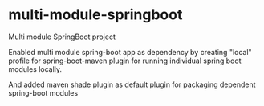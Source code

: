 # multi-module-springboot
Multi module SpringBoot project

Enabled multi module spring-boot app as dependency
by creating "local" profile for spring-boot-maven plugin for
running individual spring boot modules locally.

And added maven shade plugin as default plugin for packaging 
dependent spring-boot modules
